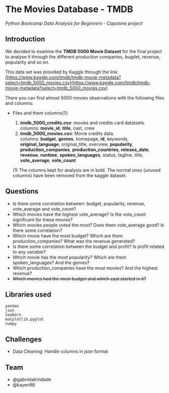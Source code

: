 # The Movies Database - TMDB
*Python Bootcamp Data Analysis for Beginners - Capstone project*

## Introduction
We decided to examine the **TMDB 5000 Movie Dataset** for the final project to analyse it through the different production companies, bugdet, revenue, popularity and so on. <br>

This data set was provided by Kaggle through the link: <br>
[https://www.kaggle.com/tmdb/tmdb-movie-metadata?select=tmdb_5000_movies.csv](https://www.kaggle.com/tmdb/tmdb-movie-metadata?select=tmdb_5000_movies.csv) <br>

There you can find almost 5000 movies observations with the following files and columns: <br>
- Files and them columns(1): <br>
    1. **tmdb_5000_credits.csv**:  movies and credits card datatsets. <br>
        columns: **movie_id**, **title**, cast, crew <br>
    2. **tmdb_5000_movies.csv**: Movie credits data. <br>
        columns: **budget**, **genres**, homepage, **id**, keywords, **original_language**, original_title, overview,
        **popularity**, **production_companies**, **production_countries**, **release_date**, **revenue**, **runtime**,
        **spoken_languages**, status, tagline, title, **vote_average**, **vote_count**

    (1) The columns kept for analysis are in bold. The normal ones (unused columns) have been removed from the kaggle
    dataset.

## Questions
* Is there some correlation between: budget, popularity, revenue, vote_average and vote_count?
* Which movies have the highest vote_average? Is the vote_count significant for these movies?
* Which movies people voted the most? Does them vote_average good? Is there some correlation?
* Which movie have the most budget? Which are them production_companies? What was the revenue generated?
* Is there some correlation between the budget and profit? Is profit related to any variable?
* Which movie has the most popularity? Which are them spoken_languages? And the genres?
* Which production_companies have the most movies? And the highest revenue?
* ~~Which movies had the most budget and which cast started in it?~~
  
## Libraries used
    pandas
    json
    seaborn
    matplotlib.pyplot
    numpy

## Challenges
- Data Cleaning: Handle columns in json format

## Team
- @gabrielatrindade
- @kayen88
